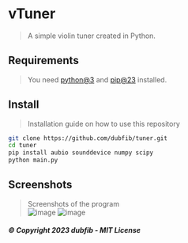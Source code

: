 # vTuner
> A simple violin tuner created in Python.

## Requirements
> You need [python@3](https://www.python.org) and [pip@23](https://pypi.org/project/pip) installed.

## Install
> Installation guide on how to use this repository

```bash
git clone https://github.com/dubfib/tuner.git
cd tuner
pip install aubio sounddevice numpy scipy
python main.py
```

## Screenshots
> Screenshots of the program  
![image](https://github.com/dubfib/vtuner/assets/81378985/2554e69c-0773-4537-9aa2-0222b6015958)
![image](https://github.com/dubfib/vtuner/assets/81378985/ab9bd800-f50c-474b-8e66-81bd92e25006)

##### © Copyright 2023 dubfib - MIT License
